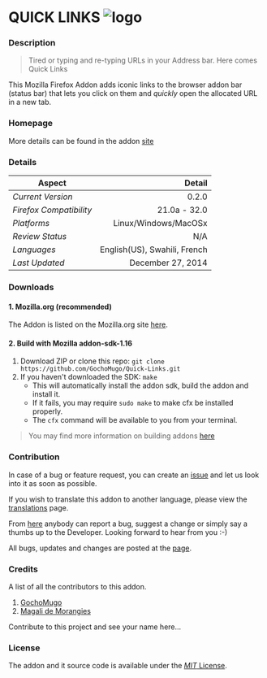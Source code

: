 # QUICK LINKS ![logo][logo] #

### Description ###
> Tired or typing and re-typing URLs in your Address bar. Here comes Quick Links

This Mozilla Firefox Addon adds iconic links to the browser addon bar (status bar) that lets you click on them and *quickly* open the allocated URL in a new tab.

### Homepage ###
More details can be found in the addon [site][addon-site]

### Details ####

|Aspect|Detail|
|---------|---------:|
|*Current Version*| 0.2.0|
|*Firefox Compatibility*| 21.0a - 32.0|
|*Platforms*| Linux/Windows/MacOSx|
|*Review Status*|N/A|
|*Languages*|English(US), Swahili, French|
|*Last Updated*|December 27, 2014|

### Downloads ###

#### 1. Mozilla.org (recommended) ####
The Addon is listed on the Mozilla.org site [here][download-mozilla].

#### 2. Build with Mozilla addon-sdk-1.16 ####
1.    Download ZIP or clone this repo: `git clone https://github.com/GochoMugo/Quick-Links.git`
2.  If you haven't downloaded the SDK: `make`
    - This will automatically install the addon sdk, build the addon and install it.
    - If it fails, you may require `sudo make` to make cfx be installed properly.
    - The `cfx` command will be available to you from your terminal.

> You may find more information on building addons [here][addon-sdk]

### Contribution ###
In case of a bug or feature request, you can create an [issue][issues] and let us look into it as soon as possible.

If you wish to translate this addon to another language, please view the [translations][translations] page.

From [here][correspondence] anybody can report a bug, suggest a change or simply say a thumbs up to the Developer. Looking forward to hear from you :-)

All bugs, updates and changes are posted at the [page][bug-report-page]. 

### Credits ###

A list of all the contributors to this addon.

1. <a href='https://gochomugo.github.io'>GochoMugo</a>
2. <a href='mailto:mybeautifulrat@gmail.com'>Magali de Morangies</a>

Contribute to this project and see your name here...

### License ###
The addon and it source code is available under the [*MIT* License][license-page]. 

[logo]:https://gochomugo.github.io/Quick-Links/images/logo.png "Quick Links"
[addon-site]:https://gochomugo.github.io/Quick-Links/index.html "Go to Addon Site"
[download-mozilla]:https://addons.mozilla.org/en-US/firefox/addon/quick-links/ "Download from mozilla.org"
[addon-sdk]:https://developer.mozilla.org/en-US/Add-ons/SDK "Tutorials on the addon sdk"
[issues]:https://github.com/GochoMugo/Quick-Links/issues "Issues on Github"
[translations]:https://gochomugo.github.io/Quick-Links/translations.html "Translate to another Language"
[correspondence]:https://gochomugo.github.io/Quick-Links/bugs_issues.html#correspondence "Report a bug, Suggest a change or Say a Thumbs up"
[bug-report-page]:https://gochomugo.github.io/Quick-Links/bugs_issues.html "View reported bugs and suggested changed"
[license-page]:https://gochomugo.github.io/Quick-Links/license.html "View License"
